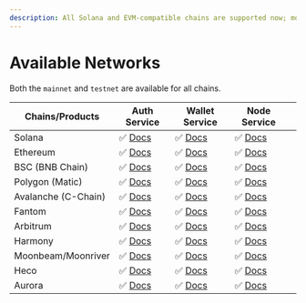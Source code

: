 ```yaml
---
description: All Solana and EVM-compatible chains are supported now; more are coming.
---
```


# Available Networks

Both the `mainnet` and `testnet` are available for all chains.

| Chains/Products     | Auth Service                            | Wallet Service                            | Node Service                            |   |
| ------------------- | --------------------------------------- | ----------------------------------------- | --------------------------------------- | - |
| Solana              | ✅  [Docs](auth-service/introduction.md) | ✅  [Docs](wallet-service/introduction.md) | ✅  [Docs](node-service/solana-api/)     |   |
| Ethereum            | ✅  [Docs](auth-service/introduction.md) | ✅  [Docs](auth-service/introduction.md)   | ✅  [Docs](auth-service/introduction.md) |   |
| BSC (BNB Chain)     | ✅  [Docs](auth-service/introduction.md) | ✅  [Docs](auth-service/introduction.md)   | ✅  [Docs](auth-service/introduction.md) |   |
| Polygon (Matic)     | ✅  [Docs](auth-service/introduction.md) | ✅  [Docs](auth-service/introduction.md)   | ✅  [Docs](auth-service/introduction.md) |   |
| Avalanche (C-Chain) | ✅  [Docs](auth-service/introduction.md) | ✅  [Docs](auth-service/introduction.md)   | ✅  [Docs](auth-service/introduction.md) |   |
| Fantom              | ✅  [Docs](auth-service/introduction.md) | ✅  [Docs](auth-service/introduction.md)   | ✅  [Docs](auth-service/introduction.md) |   |
| Arbitrum            | ✅  [Docs](auth-service/introduction.md) | ✅  [Docs](auth-service/introduction.md)   | ✅  [Docs](auth-service/introduction.md) |   |
| Harmony             | ✅  [Docs](auth-service/introduction.md) | ✅  [Docs](auth-service/introduction.md)   | ✅  [Docs](auth-service/introduction.md) |   |
| Moonbeam/Moonriver  | ✅  [Docs](auth-service/introduction.md) | ✅  [Docs](auth-service/introduction.md)   | ✅  [Docs](auth-service/introduction.md) |   |
| Heco                | ✅  [Docs](auth-service/introduction.md) | ✅  [Docs](auth-service/introduction.md)   | ✅  [Docs](auth-service/introduction.md) |   |
| Aurora              | ✅  [Docs](auth-service/introduction.md) | ✅  [Docs](auth-service/introduction.md)   | ✅  [Docs](auth-service/introduction.md) |   |
